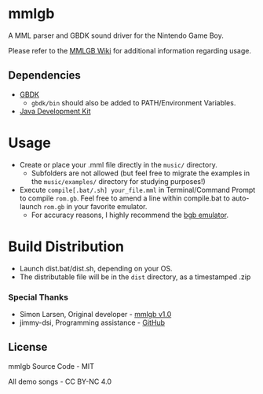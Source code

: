 mmlgb
=====

A MML parser and GBDK sound driver for the Nintendo Game Boy.

Please refer to the [MMLGB Wiki](https://github.com/potatoTeto/mmlgb/wiki) for additional information regarding usage.

## Dependencies
- [GBDK](https://github.com/gbdk-2020/gbdk-2020)
  - ``gbdk/bin`` should also be added to PATH/Environment Variables.
- [Java Development Kit](https://www.oracle.com/java/technologies/downloads/)

# Usage
- Create or place your .mml file directly in the ``music/`` directory.
  - Subfolders are not allowed (but feel free to migrate the examples in the ``music/examples/`` directory for studying purposes!)
- Execute ``compile[.bat/.sh] your_file.mml`` in Terminal/Command Prompt to compile ``rom.gb``. Feel free to amend a line within compile.bat to auto-launch ``rom.gb`` in your favorite emulator.
  - For accuracy reasons, I highly recommend the [bgb emulator](https://bgb.bircd.org/).

# Build Distribution
- Launch dist.bat/dist.sh, depending on your OS.
- The distributable file will be in the ``dist`` directory, as a timestamped .zip

### Special Thanks
- Simon Larsen, Original developer - [mmlgb v1.0](https://github.com/SimonLarsen/mmlgb)
- jimmy-dsi, Programming assistance - [GitHub](https://github.com/jimmy-dsi)

## License

mmlgb Source Code - MIT

All demo songs - CC BY-NC 4.0
